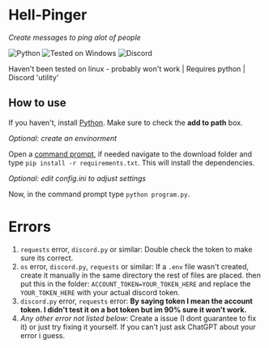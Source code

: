 # Hell-Pinger
*Create messages to ping alot of people*

![Python](https://img.shields.io/badge/python-3670A0?style=for-the-badge&logo=python&logoColor=ffdd54) ![Tested on Windows](https://img.shields.io/badge/Windows-0078D6?style=for-the-badge&logo=windows&logoColor=white) ![Discord](https://img.shields.io/badge/Discord-%235865F2.svg?style=for-the-badge&logo=discord&logoColor=white)

Haven't been tested on linux - probably won't work | Requires python | Discord 'utility'
## How to use

If you haven't, install [Python](https://www.python.org/downloads/). Make sure to check the **add to path** box.

*Optional: create an envinorment*

Open a [command prompt](https://www.makeuseof.com/tag/a-beginners-guide-to-the-windows-command-line/), if needed navigate to the download folder and type `pip install -r requirements.txt`. This will install the dependencies.

*Optional: edit config.ini to adjust settings*

Now, in the command prompt type `python program.py`.

# Errors

1. `requests` error, `discord.py` or similar: Double check the token to make sure its correct. 
2. `os` error, `discord.py`, `requests` or similar: If a `.env` file wasn't created, create it manually in the same directory the rest of files are placed. then put this in the folder: `ACCOUNT_TOKEN=YOUR_TOKEN_HERE` and replace the `YOUR_TOKEN_HERE` with your actual discord token.
3. `discord.py` error, `requests` error: **By saying token I mean the account token. I didn't test it on a bot token but im 90% sure it won't work.**
4. *Any other error not listed below*: Create a issue (I dont guarantee to fix it) or just try fixing it yourself. If you can't just ask ChatGPT about your error i guess.
